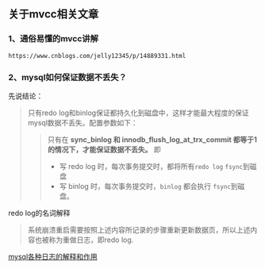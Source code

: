 ## 关于mvcc相关文章

### 1、通俗易懂的mvcc讲解

```
https://www.cnblogs.com/jelly12345/p/14889331.html
```

### 2、mysql如何保证数据不丢失？

先说结论：

> 只有redo log和binlog保证都持久化到磁盘中，这样才能最大程度的保证mysql数据不丢失。配置参数如下：
>
> > 只有在 **sync_binlog 和 innodb_flush_log_at_trx_commit 都等于1的情况下，才能保证数据不丢失。** 即
> >
> > - 写 redo log 时，每次事务提交时，都将所有`redo log` `fsync`到磁盘
> > - 写 binlog 时，每次事务提交时，`binlog` 都会执行 `fsync`到磁盘。

redo log的名词解释

> 系统崩溃重启需要按照上述内容所记录的步骤重新更新数据页，所以上述内容也被称为重做日志，即redo log.

[mysql各种日志的解释和作用](https://xie.infoq.cn/article/e59636fd19dc1963f6d017d55#:~:text=1%EF%B8%8F%E2%83%A3%20redo%20%E6%97%A5%E5%BF%97%E7%9A%84%E4%BD%9C%E7%94%A8&text=redo%20%E6%97%A5%E5%BF%97%E8%AE%B0%E5%BD%95%E4%BA%8B%E5%8A%A1%E6%89%A7%E8%A1%8C,%E6%8C%81%E4%B9%85%E6%80%A7%E8%BF%99%E4%B8%80%E7%89%B9%E6%80%A7%E3%80%82)

